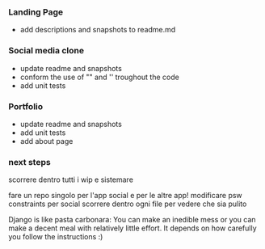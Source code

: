### Landing Page
- add descriptions and snapshots to readme.md

### Social media clone
- update readme and snapshots
- conform the use of "" and '' troughout the code
- add unit tests

### Portfolio
- update readme and snapshots
- add unit tests 
- add about page

### next steps
scorrere dentro tutti i wip e sistemare

fare un repo singolo per l'app social e per le altre app!
modificare psw constraints per social
scorrere dentro ogni file per vedere che sia pulito


Django is like pasta carbonara:
You can make an inedible mess
or you can make a decent meal with relatively little effort.
It depends on how carefully you follow the instructions :)